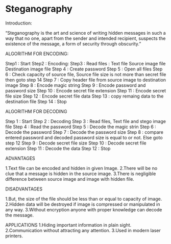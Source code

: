 # Steganography

Introduction:

“Steganography is the art and science of writing hidden messages in such a way that no one, apart from the sender and intended recipient, suspects the existence of the message, a form of security through obscurity.”


ALGORITHM FOR ENCODING:

Step1 	: Start
Step2 	: Encoding:
Step3 	: Read files : 
			Text file
 			Source image file
 			Destination image file
Step 4 	: Create password
Step 5 	: Open all files
Step 6 	: Check capacity of source file, Source file size is not more than secret file then  goto step 14
Step 7	: Copy header file from source image to destination image
Step 8	: Encode magic string
Step 9	: Encode password and password size
Step 10	: Encode secret file extension
Step 11	: Encode secret file size
Step 12	: Encode secret file data
Step 13	: copy remaing data to the destination file
Step 14	: Stop


ALGORITHM FOR DECODING

Step 1	: Start
Step 2	: Decoding
Step 3	: Read files, Text file and stego image file
Step 4	: Read the password
Step 5	: Decode the magic strin
Step 6	: Decode the password
Step 7	: Decode the password size
Step 8	: compare entered password and decoded password size is equal to or not. Else goto step 12
Step 9	: Decode secret file size
Step 10	: Decode secret file extension
Step 11	: Decode the data
Step 12	: Stop

ADVANTAGES

1.Text file can be encoded  and hidden in given Image.
2.There will be no clue that a message is hidden in the source image.
3.There is negligible difference between source image and image with hidden file.

DISADVANTAGES

1.But, the size of the file should be less than or equal to capacity of image.
2.Hidden data will be destroyed if image is compressed or manipulated in any way.
3.Without encryption anyone with proper knowledge can decode the message.

APPLICATIONS
1.Hiding important information in plain sight.
2.Communication without attracting any attention.
3.Used in modern laser printers.
